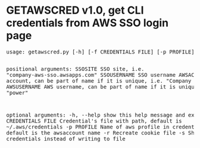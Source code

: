 # GETAWSCRED v1.0, get CLI credentials from AWS SSO login page

<div class="highlight highlight-source-shell"><pre>
usage: getawscred.py [-h] [-f CREDENTIALS FILE] [-p PROFILE] [-r] [-s] SSOSITE SSOUSERNAME AWSACCOUNT AWSUSERNAME

positional arguments:
  SSOSITE              SSO site, i.e. "company-aws-sso.awsapps.com"
  SSOUSERNAME          SSO username
  AWSACCOUNT           AWS account, can be part of name if it is unique, i.e. "Company Infra"
  AWSUSERNAME          AWS username, can be part of name if it is unique, i.e. "power"

optional arguments:
  -h, --help           show this help message and exit
  -f CREDENTIALS FILE  Credential's file with path, default is
                       ~/.aws/credentials
  -p PROFILE           Name of aws profile in credential's file, default is
                       the awsaccount name
  -r                   Recreate cookie file
  -s                   Show credentials instead of writing to file
</pre></div>
